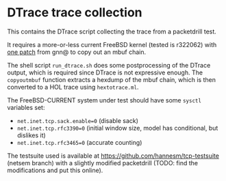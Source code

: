 # DTrace trace collection

This contains the DTrace script collecting the trace from a packetdrill test.

It requires a more-or-less current FreeBSD kernel (tested is r322062) with [one
patch](https://github.com/hannesm/freebsd/commit/8c34c9340a301e25eed69460f1655a213ef51f1b)
from gnn@ to copy out an mbuf chain.

The shell script `run_dtrace.sh` does some postprocessing of the DTrace output,
which is required since DTrace is not expressive enough.  The `copyoutmbuf`
function extracts a hexdump of the mbuf chain, which is then converted to a HOL
trace using `hextotrace.ml`.

The FreeBSD-CURRENT system under test should have some `sysctl` variables set:
- `net.inet.tcp.sack.enable=0` (disable sack)
- `net.inet.tcp.rfc3390=0` (initial window size, model has conditional, but dislikes it)
- `net.inet.tcp.rfc3465=0` (accurate counting)

The testsuite used is available at https://github.com/hannesm/tcp-testsuite
(netsem branch) with a slightly modified packetdrill (TODO: find the
modifications and put this online).
